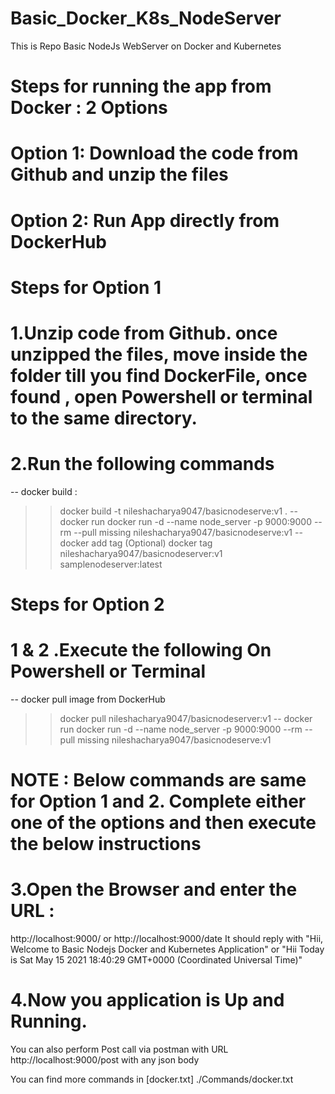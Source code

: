 # Basic_Docker_K8s_NodeServer
This is Repo Basic NodeJs WebServer on Docker and Kubernetes


# Steps for running the app from Docker : 2 Options
# Option 1: Download the code from Github and unzip the files
# Option 2: Run App directly from DockerHub

# Steps for Option 1
# 1.Unzip code from Github. once unzipped the files, move inside the folder till you find DockerFile, once found , open Powershell or terminal to the same directory.
# 2.Run the following commands
-- docker build :
  >> docker build -t nileshacharya9047/basicnodeserve:v1 .
-- docker run
  >> docker run -d --name node_server -p 9000:9000 --rm --pull missing nileshacharya9047/basicnodeserve:v1
-- docker add tag (Optional)
  >> docker tag nileshacharya9047/basicnodeserver:v1 samplenodeserver:latest

# Steps for Option 2
# 1 & 2 .Execute the following On Powershell or Terminal
-- docker pull image from DockerHub
  >> docker pull nileshacharya9047/basicnodeserver:v1
-- docker run
  >> docker run -d --name node_server -p 9000:9000 --rm --pull missing nileshacharya9047/basicnodeserve:v1

# NOTE : Below commands are same for Option 1 and 2. Complete either one of the options and then execute the below instructions

# 3.Open the Browser and enter the URL : 
http://localhost:9000/ or http://localhost:9000/date 
It should reply with "Hii, Welcome to Basic Nodejs Docker and Kubernetes Application" or "Hii Today is Sat May 15 2021 18:40:29 GMT+0000 (Coordinated Universal Time)"
# 4.Now you application is Up and Running. 
You can also perform Post call via postman with URL http://localhost:9000/post with any json body

You can find more commands in [docker.txt] ./Commands/docker.txt

